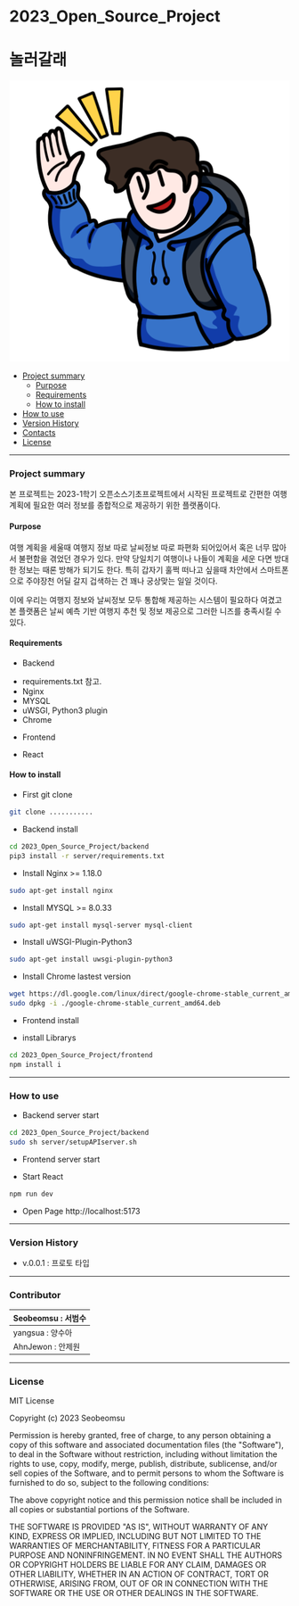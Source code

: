 # 2023_Open_Source_Project 
# 놀러갈래

![](https://github.com/Seobeomsu/2023_Open_Source_Project/blob/front/frontend/src/image/character.png)

- [Project summary](#da-design-server)
  - [Purpose](#purpose)
  - [Requirements](#requirements)
  - [How to install](#how-to-install)
- [How to use](#how-to-use)
- [Version History](#version-history)
- [Contacts](#contacts)
- [License](#license)

---

### Project summary

본 프로젝트는 2023-1학기 오픈소스기초프로젝트에서 시작된 프로젝트로 간편한 여행계획에 필요한 여러 정보를 종합적으로 제공하기 위한 플랫폼이다.

#### Purpose

여행 계획을 세울때 여행지 정보 따로 날씨정보 따로 파편화 되어있어서 혹은 너무 많아서 불편함을 겪었던 경우가 있다. 만약 당일치기 여행이나 나들이 계획을 세운 다면 방대한 정보는 때론 방해가 되기도 한다.
특히 갑자기 훌쩍 떠나고 싶을때 차안에서 스마트폰으로 주야장천 어딜 갈지 겁색하는 건 꽤나 궁상맞는 일일 것이다.

이에 우리는 여행지 정보와 날씨정보 모두 통합해 제공하는 시스템이 필요하다 여겼고 
본 플랫폼은 날씨 예측 기반 여행지 추천 및 정보 제공으로 그러한 니즈를 충족시킬 수 있다.

#### Requirements

- Backend
* requirements.txt 참고.
* Nginx
* MYSQL
* uWSGI, Python3 plugin
* Chrome

- Frontend
* React

#### How to install

* First git clone
```sh
git clone ...........
```

- Backend install

```sh
cd 2023_Open_Source_Project/backend
pip3 install -r server/requirements.txt
```

* Install Nginx >= 1.18.0

```sh
sudo apt-get install nginx
```

* Install MYSQL >= 8.0.33

```sh
sudo apt-get install mysql-server mysql-client
```

* Install uWSGI-Plugin-Python3

```sh
sudo apt-get install uwsgi-plugin-python3
```

* Install Chrome lastest version

```sh
wget https://dl.google.com/linux/direct/google-chrome-stable_current_amd64.deb
sudo dpkg -i ./google-chrome-stable_current_amd64.deb
```

- Frontend install

* install Librarys
```sh
cd 2023_Open_Source_Project/frontend
npm install i
```

---

### How to use

- Backend server start

```sh
cd 2023_Open_Source_Project/backend
sudo sh server/setupAPIserver.sh
```

- Frontend server start

* Start React
```sh
npm run dev
```

* Open Page
http://localhost:5173


---

### Version History

* v.0.0.1 : 프로토 타입

---

### Contributor

|Seobeomsu : 서범수|
|---|
|yangsua   : 양수아|
|AhnJewon  : 안제원|

---

### License

MIT License

Copyright (c) 2023 Seobeomsu

Permission is hereby granted, free of charge, to any person obtaining a copy
of this software and associated documentation files (the "Software"), to deal
in the Software without restriction, including without limitation the rights
to use, copy, modify, merge, publish, distribute, sublicense, and/or sell
copies of the Software, and to permit persons to whom the Software is
furnished to do so, subject to the following conditions:

The above copyright notice and this permission notice shall be included in all
copies or substantial portions of the Software.

THE SOFTWARE IS PROVIDED "AS IS", WITHOUT WARRANTY OF ANY KIND, EXPRESS OR
IMPLIED, INCLUDING BUT NOT LIMITED TO THE WARRANTIES OF MERCHANTABILITY,
FITNESS FOR A PARTICULAR PURPOSE AND NONINFRINGEMENT. IN NO EVENT SHALL THE
AUTHORS OR COPYRIGHT HOLDERS BE LIABLE FOR ANY CLAIM, DAMAGES OR OTHER
LIABILITY, WHETHER IN AN ACTION OF CONTRACT, TORT OR OTHERWISE, ARISING FROM,
OUT OF OR IN CONNECTION WITH THE SOFTWARE OR THE USE OR OTHER DEALINGS IN THE
SOFTWARE.
